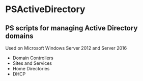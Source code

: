 # PSActiveDirectory
<h2>PS scripts for managing Active Directory domains</h2>
<p>Used on Microsoft Windows Server 2012 and Server 2016
<ul>
  <li>Domain Controllers
  <li>Sites and Services
  <li>Home Directories
  <li>DHCP
</ul>
